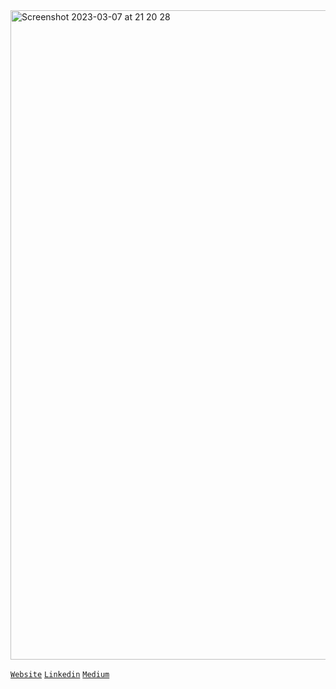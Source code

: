 <img width="1039" alt="Screenshot 2023-03-07 at 21 20 28" src="https://user-images.githubusercontent.com/4727868/223543254-5e41194f-e6fd-403a-a27f-c6ee630afaa6.png">


[`Website`](https://munza.me) [`Linkedin`](https://www.linkedin.com/in/tawsifaqib/) [`Medium`](https://medium.com/@munza)
